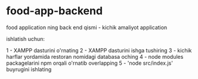 # food-app-backend

food application ning back end qismi - kichik amaliyot application

ishlatish uchun:

1 - XAMPP dasturini o'rnating
2 - XAMPP dasturini ishga tushiring
3 - kichik harflar yordamida restoran nomidagi databasa oching
4 - node modules packagelarini npm orqali o'rnatib overlapping
5 - 'node src/index.js' buyrugini ishlating
